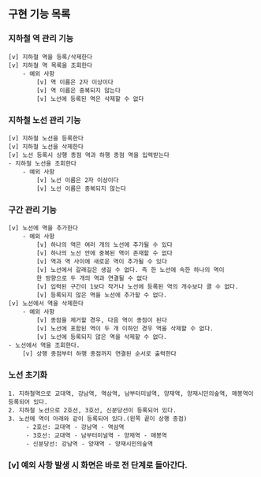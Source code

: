 ## 구현 기능 목록

### 지하철 역 관리 기능 
    [v] 지하철 역을 등록/삭제한다
    [v] 지하철 역 목록을 조회한다
        - 예외 사항
            [v] 역 이름은 2자 이상이다
            [v] 역 이름은 중복되지 않는다
            [v] 노선에 등록된 역은 삭제할 수 없다

### 지하철 노선 관리 기능 
    [v] 지하철 노선을 등록한다
    [v] 지하철 노선을 삭제한다
    [v] 노선 등록시 상행 종점 역과 하행 종점 역을 입력받는다
    - 지하철 노선을 조회한다
        - 예외 사항
            [v] 노선 이름은 2자 이상이다
            [v] 노선 이름은 중복되지 않는다
### 구간 관리 기능
    [v] 노선에 역을 추가한다
        - 예외 사항
            [v] 하나의 역은 여러 개의 노선에 추가될 수 있다
            [v] 하나의 노선 안에 중복된 역이 존재할 수 없다
            [v] 역과 역 사이에 새로운 역이 추가될 수 있다
            [v] 노선에서 갈래길은 생길 수 없다. 즉 한 노선에 속한 하나의 역이
            한 방향으로 두 개의 역과 연결될 수 없다
            [v] 입력된 구간이 1보다 작거나 노선에 등록된 역의 개수보다 클 수 없다.
            [v] 등록되지 않은 역을 노선에 추가할 수 없다.
    [v] 노선에서 역을 삭제한다
        - 예외 사항
            [v] 종점을 제거할 경우, 다음 역이 종점이 된다 
            [v] 노선에 포함된 역이 두 개 이하인 경우 역을 삭제할 수 없다.
            [v] 노선에 등록되지 않은 역을 삭제할 수 없다.
    - 노선에서 역을 조회한다.
        [v] 상행 종점부터 하행 종점까지 연결된 순서로 출력한다
        
### 노선 초기화
    1. 지하철역으로 교대역, 강남역, 역삼역, 남부터미널역, 양재역, 양재시민의숲역, 매봉역이 등록되어 있다.
    2. 지하철 노선으로 2호선, 3호선, 신분당선이 등록되어 있다.
    3. 노선에 역이 아래와 같이 등록되어 있다.(왼쪽 끝이 상행 종점)
         - 2호선: 교대역 - 강남역 - 역삼역
         - 3호선: 교대역 - 남부터미널역 - 양재역 - 매봉역
         - 신분당선: 강남역 - 양재역 - 양재시민의숲역
         
### [v] 예외 사항 발생 시 화면은 바로 전 단계로 돌아간다.
